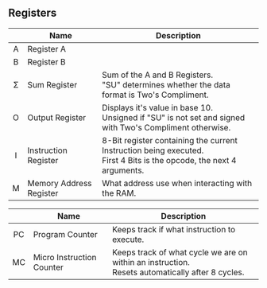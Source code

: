 ## Registers

|     | Name                    | Description                                                                                                              |
| :-: | ----------------------- | ------------------------------------------------------------------------------------------------------------------------ |
| A   | Register A              |                                                                                                                          |
| B   | Register B              |                                                                                                                          |
| Σ   | Sum Register            | Sum of the A and B Registers. <br> "SU" determines whether the data format is Two's Compliment.                          |
| O   | Output Register         | Displays it's value in base 10. <br> Unsigned if "SU" is not set and signed with Two's Compliment otherwise.             |
| I   | Instruction Register    | 8-Bit register containing the current Instruction being executed. <br> First 4 Bits is the opcode, the next 4 arguments. |
| M   | Memory Address Register | What address use when interacting with the RAM. |

|     | Name                      | Description                                                                                          |
| :-: | ------------------------- | ---------------------------------------------------------------------------------------------------- |
| PC  | Program Counter           | Keeps track if what instruction to execute.                                                          |
| MC  | Micro Instruction Counter | Keeps track of what cycle we are on within an instruction. <br> Resets automatically after 8 cycles. |
